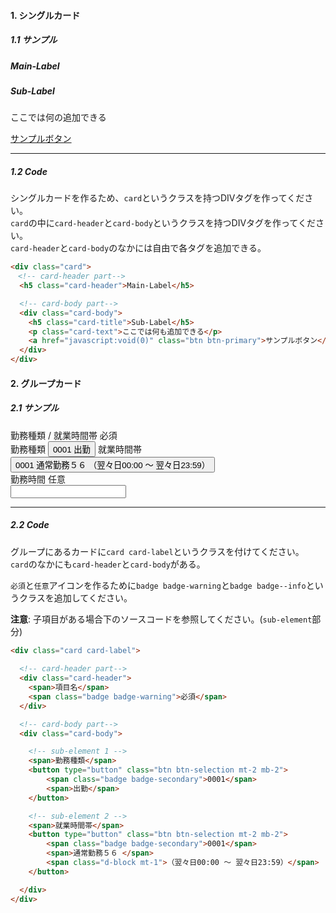 #### 1. シングルカード
##### 1.1 サンプル

<div class="card">
  <h5 class="card-header">Main-Label</h5>
  <div class="card-body">
    <h5 class="card-title">Sub-Label</h5>
    <p class="card-text">ここでは何の追加できる</p>
    <a href="javascript:void(0)" class="btn btn-primary">サンプルボタン</a>
  </div>
</div>

---
##### 1.2 Code
シングルカードを作るため、`card`というクラスを持つDIVタグを作ってください。  
`card`の中に`card-header`と`card-body`というクラスを持つDIVタグを作ってください。  
`card-header`と`card-body`のなかには自由で各タグを追加できる。

```html
<div class="card">
　<!-- card-header part-->
  <h5 class="card-header">Main-Label</h5>

  <!-- card-body part-->
  <div class="card-body">
    <h5 class="card-title">Sub-Label</h5>
    <p class="card-text">ここでは何も追加できる</p>
    <a href="javascript:void(0)" class="btn btn-primary">サンプルボタン</a>
  </div>
</div>
```
#### 2. グループカード
##### 2.1 サンプル

<div class="card card-label mb-2">
  <div class="card-header">
    <span>勤務種類 / 就業時間帯</span>
    <span class="badge badge-warning">必須</span>
  </div>
  <div class="card-body">
    <span>勤務種類</span>
    <button type="button" class="btn btn-selection mt-2 mb-2">
        <span class="badge badge-secondary">0001</span>
        <span>出勤</span>
    </button>
    <span>就業時間帯</span>
    <button type="button" class="btn btn-selection mt-2 mb-2">
        <span class="badge badge-secondary">0001</span>
        <span>通常勤務５６ </span>
        <span class="d-block mt-1">（翌々日00:00 ～ 翌々日23:59）</span>
    </button>
  </div>
</div>
<div class="card card-label mb-2">
  <div class="card-header">
    <span>勤務時間</span>
    <span class="badge badge-info">任意</span>
  </div>
  <div class="card-body">
    <input type="text" class="form-control" />
  </div>
</div>

---
##### 2.2 Code
グループにあるカードに`card card-label`というクラスを付けてください。  
`card`のなかにも`card-header`と`card-body`がある。  

`必須`と`任意`アイコンを作るために`badge badge-warning`と`badge badge--info`というクラスを追加してください。

**注意**: 子項目がある場合下のソースコードを参照してください。(`sub-element`部分)
```html
<div class="card card-label">
  
  <!-- card-header part-->
  <div class="card-header">
    <span>項目名</span>
    <span class="badge badge-warning">必須</span>
  </div>

  <!-- card-body part-->
  <div class="card-body">

    <!-- sub-element 1 -->
    <span>勤務種類</span>
    <button type="button" class="btn btn-selection mt-2 mb-2">
        <span class="badge badge-secondary">0001</span>
        <span>出勤</span>
    </button>

    <!-- sub-element 2 -->
    <span>就業時間帯</span>
    <button type="button" class="btn btn-selection mt-2 mb-2">
        <span class="badge badge-secondary">0001</span>
        <span>通常勤務５６ </span>
        <span class="d-block mt-1">（翌々日00:00 ～ 翌々日23:59）</span>
    </button>

  </div>
</div>
```